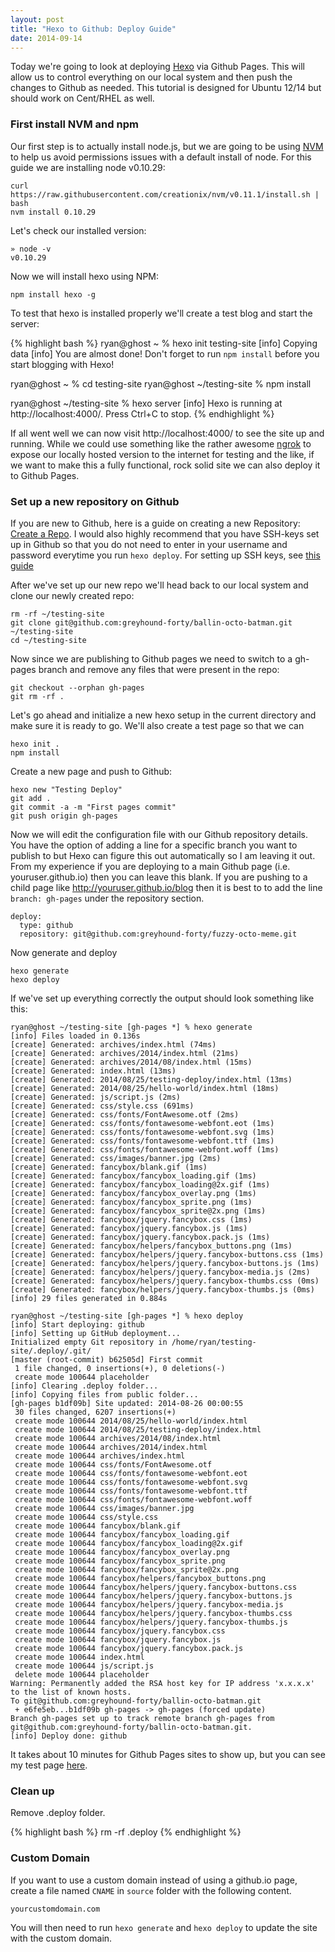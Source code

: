 ```yaml
---
layout: post
title: "Hexo to Github: Deploy Guide"
date: 2014-09-14
---
```


Today we're going to look at deploying [Hexo](http://hexo.io/) via Github Pages. This will allow us to control everything on our local system and then push the changes to Github as needed. This tutorial is designed for Ubuntu 12/14 but should work on Cent/RHEL as well.

### First install NVM and npm

Our first step is to actually install node.js, but we are going to be using [NVM](https://github.com/creationix/nvm) to help us avoid permissions issues with a default install of node. For this guide we are installing node v0.10.29:

	curl https://raw.githubusercontent.com/creationix/nvm/v0.11.1/install.sh | bash
	nvm install 0.10.29


Let's check our installed version:

    » node -v
	v0.10.29



Now we will install hexo using NPM:

	npm install hexo -g

To test that hexo is installed properly we'll create a test blog and start the server:

{% highlight bash %}
ryan@ghost ~ % hexo init testing-site
[info] Copying data
[info] You are almost done! Don't forget to run `npm install` before you start blogging with Hexo!

ryan@ghost ~ % cd testing-site
ryan@ghost ~/testing-site % npm install
<output output output>

ryan@ghost ~/testing-site % hexo server
[info] Hexo is running at http://localhost:4000/. Press Ctrl+C to stop.
{% endhighlight %}

If all went well we can now visit http://localhost:4000/ to see the site up and running. While we could use something like the rather awesome [ngrok](https://ngrok.com/usage) to expose our locally hosted version to the internet for testing and the like, if we want to make this a fully functional, rock solid site we can also deploy it to Github Pages.

### Set up a new repository on Github

If you are new to Github, here is a guide on creating a new Repository: [Create a Repo](https://help.github.com/articles/create-a-repo). I would also highly recommend that you have SSH-keys set up in Github so that you do not need to enter in your username and password everytime you run `hexo deploy`. For setting up SSH keys, see [this guide](https://help.github.com/articles/generating-ssh-keys)

After we've set up our new repo we'll head back to our local system and clone our newly created repo:

	rm -rf ~/testing-site
    git clone git@github.com:greyhound-forty/ballin-octo-batman.git ~/testing-site
	cd ~/testing-site

Now since we are publishing to Github pages we need to switch to a gh-pages branch and remove any files that were present in the repo:

	git checkout --orphan gh-pages
	git rm -rf .

Let's go ahead and initialize a new hexo setup in the current directory and make sure it is ready to go. We'll also create a test page so that we can

	hexo init .
	npm install

Create a new page and push to Github:

	hexo new "Testing Deploy"
	git add .
	git commit -a -m "First pages commit"
	git push origin gh-pages

Now we will edit the configuration file with our Github repository details. You have the option of adding a line for a specific branch you want to publish to but Hexo can figure this out automatically so I am leaving it out. From my experience if you are deploying to a main Github page (i.e. youruser.github.io) then you can leave this blank. If you are pushing to a child page like http://youruser.github.io/blog then it is best to to add the line `branch: gh-pages` under the repository section.

```
deploy:
  type: github
  repository: git@github.com:greyhound-forty/fuzzy-octo-meme.git
```

Now generate and deploy

	hexo generate
	hexo deploy

If we've set up everything correctly the output should look something like this:

```
ryan@ghost ~/testing-site [gh-pages *] % hexo generate
[info] Files loaded in 0.136s
[create] Generated: archives/index.html (74ms)
[create] Generated: archives/2014/index.html (21ms)
[create] Generated: archives/2014/08/index.html (15ms)
[create] Generated: index.html (13ms)
[create] Generated: 2014/08/25/testing-deploy/index.html (13ms)
[create] Generated: 2014/08/25/hello-world/index.html (18ms)
[create] Generated: js/script.js (2ms)
[create] Generated: css/style.css (691ms)
[create] Generated: css/fonts/FontAwesome.otf (2ms)
[create] Generated: css/fonts/fontawesome-webfont.eot (1ms)
[create] Generated: css/fonts/fontawesome-webfont.svg (1ms)
[create] Generated: css/fonts/fontawesome-webfont.ttf (1ms)
[create] Generated: css/fonts/fontawesome-webfont.woff (1ms)
[create] Generated: css/images/banner.jpg (2ms)
[create] Generated: fancybox/blank.gif (1ms)
[create] Generated: fancybox/fancybox_loading.gif (1ms)
[create] Generated: fancybox/fancybox_loading@2x.gif (1ms)
[create] Generated: fancybox/fancybox_overlay.png (1ms)
[create] Generated: fancybox/fancybox_sprite.png (1ms)
[create] Generated: fancybox/fancybox_sprite@2x.png (1ms)
[create] Generated: fancybox/jquery.fancybox.css (1ms)
[create] Generated: fancybox/jquery.fancybox.js (1ms)
[create] Generated: fancybox/jquery.fancybox.pack.js (1ms)
[create] Generated: fancybox/helpers/fancybox_buttons.png (1ms)
[create] Generated: fancybox/helpers/jquery.fancybox-buttons.css (1ms)
[create] Generated: fancybox/helpers/jquery.fancybox-buttons.js (1ms)
[create] Generated: fancybox/helpers/jquery.fancybox-media.js (2ms)
[create] Generated: fancybox/helpers/jquery.fancybox-thumbs.css (0ms)
[create] Generated: fancybox/helpers/jquery.fancybox-thumbs.js (0ms)
[info] 29 files generated in 0.884s

ryan@ghost ~/testing-site [gh-pages *] % hexo deploy
[info] Start deploying: github
[info] Setting up GitHub deployment...
Initialized empty Git repository in /home/ryan/testing-site/.deploy/.git/
[master (root-commit) b62505d] First commit
 1 file changed, 0 insertions(+), 0 deletions(-)
 create mode 100644 placeholder
[info] Clearing .deploy folder...
[info] Copying files from public folder...
[gh-pages b1df09b] Site updated: 2014-08-26 00:00:55
 30 files changed, 6207 insertions(+)
 create mode 100644 2014/08/25/hello-world/index.html
 create mode 100644 2014/08/25/testing-deploy/index.html
 create mode 100644 archives/2014/08/index.html
 create mode 100644 archives/2014/index.html
 create mode 100644 archives/index.html
 create mode 100644 css/fonts/FontAwesome.otf
 create mode 100644 css/fonts/fontawesome-webfont.eot
 create mode 100644 css/fonts/fontawesome-webfont.svg
 create mode 100644 css/fonts/fontawesome-webfont.ttf
 create mode 100644 css/fonts/fontawesome-webfont.woff
 create mode 100644 css/images/banner.jpg
 create mode 100644 css/style.css
 create mode 100644 fancybox/blank.gif
 create mode 100644 fancybox/fancybox_loading.gif
 create mode 100644 fancybox/fancybox_loading@2x.gif
 create mode 100644 fancybox/fancybox_overlay.png
 create mode 100644 fancybox/fancybox_sprite.png
 create mode 100644 fancybox/fancybox_sprite@2x.png
 create mode 100644 fancybox/helpers/fancybox_buttons.png
 create mode 100644 fancybox/helpers/jquery.fancybox-buttons.css
 create mode 100644 fancybox/helpers/jquery.fancybox-buttons.js
 create mode 100644 fancybox/helpers/jquery.fancybox-media.js
 create mode 100644 fancybox/helpers/jquery.fancybox-thumbs.css
 create mode 100644 fancybox/helpers/jquery.fancybox-thumbs.js
 create mode 100644 fancybox/jquery.fancybox.css
 create mode 100644 fancybox/jquery.fancybox.js
 create mode 100644 fancybox/jquery.fancybox.pack.js
 create mode 100644 index.html
 create mode 100644 js/script.js
 delete mode 100644 placeholder
Warning: Permanently added the RSA host key for IP address 'x.x.x.x' to the list of known hosts.
To git@github.com:greyhound-forty/ballin-octo-batman.git
 + e6fe5eb...b1df09b gh-pages -> gh-pages (forced update)
Branch gh-pages set up to track remote branch gh-pages from git@github.com:greyhound-forty/ballin-octo-batman.git.
[info] Deploy done: github
```

It takes about 10 minutes for Github Pages sites to show up, but you can see my test page [here](http://greyhound-forty.github.io/ballin-octo-batman).

### Clean up
Remove .deploy folder.

{% highlight bash %}
	rm -rf .deploy
{% endhighlight %}

### Custom Domain

If you want to use a custom domain instead of using a github.io page, create a file named `CNAME` in `source` folder with the following content.

	yourcustomdomain.com

You will then need to run `hexo generate` and `hexo deploy` to update the site with the custom domain.
